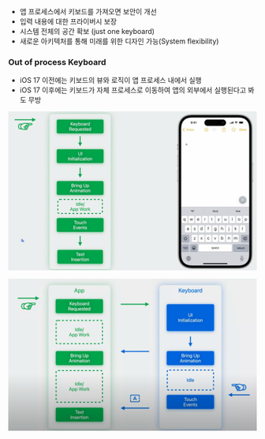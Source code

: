 - 앱 프로세스에서 키보드를 가져오면 보안이 개선
- 입력 내용에 대한 프라이버시 보장
- 시스템 전체의 공간 확보 (just one keyboard)
- 새로운 아키텍처를 통해 미래를 위한 디자인 가능(System flexibility)

### Out of process Keyboard
- iOS 17 이전에는 키보드의 뷰와 로직이 앱 프로세스 내에서 실행
- iOS 17 이후에는 키보드가 자체 프로세스로 이동하여 앱의 외부에서 실행된다고 봐도 무방

![](iOS/WWDC/WWDC%2023/Keep%20up%20with%20the%20Keyboard/Pasted%20image%2020241108120115.png)

![](iOS/WWDC/WWDC%2023/Keep%20up%20with%20the%20Keyboard/Pasted%20image%2020241108120630.png)